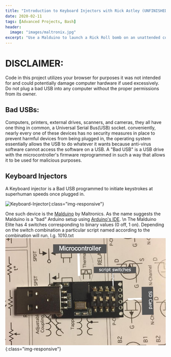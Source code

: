 ```yaml
---
title: "Introduction to Keyboard Injectors with Rick Astley (UNFINISHED)"
date: 2020-02-11
tags: [Advanced Projects, Bash]
header:
  image: "images/maltronix.jpg"
excerpt: "Use a Malduino to launch a Rick Roll bomb on an unattended computer"
---
```




# DISCLAIMER:
Code in this project utilizes your browser for purposes it was not intended for and could potentially damage computer hardware if used excessively. Do not plug a bad USB into any computer without the proper permissions from its owner.


## Bad USBs:
Computers, printers, external drives, scanners, and cameras, they all have one thing in common, a Universal Serial Bus(USB) socket. conveniently, nearly every one of these devices has no security measures in place to prevent harmful devices from being plugged in, the operating system essentially allows the USB to do whatever it wants because anti-virus software cannot access the software on a USB. A "Bad USB" is a USB drive with the microcontroller's firmware reprogrammed in such a way that allows it to be used for malicious purposes.


## Keyboard Injectors
A Keyboard injector is a Bad USB programmed to initiate keystrokes at superhuman speeds once plugged in.

![Keyboard-Injector](/images/injector.gif){:class="img-responsive"}

One such device is the [Malduino](https://maltronics.com/collections/malduinos) by Maltronics. As the name suggests the Malduino is a "bad" Arduino setup using [Arduino's IDE](https://www.arduino.cc/en/main/software). \n
The Malduino Elite has 4 switches corresponding to binary values (0 off, 1 on). Depending on the switch combination a particular script named according to the combination will run. I.g. 1010.txt
![malduino](/images/malduino_img.jpg){:class="img-responsive"}
